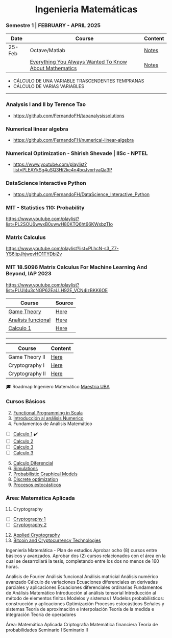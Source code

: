 <h1 align="center"> Ingenieria Matemáticas </b> </h1>

### Semestre 1 | FEBRUARY - APRIL 2025

| Date   | Course                                                                                                           | Content                                      |
| ------ | ---------------------------------------------------------------------------------------------------------------- | -------------------------------------------- |
| 25-Feb | Octave/Matlab                                                                                                    | [Notes](./Octave/README.md)                  |
|        | [Everything You Always Wanted To Know About Mathematics](https://www.math.cmu.edu/~jmackey/151_128/bws_book.pdf) | [Notes](./EverythingYouWantedKnow/README.md) |

- CÁLCULO DE UNA VARIABLE TRASCENDENTES TEMPRANAS
- CÁLCULO DE VARIAS VARIABLES

---

### Analysis I and II by Terence Tao

- https://github.com/FernandoFH/taoanalysissolutions

### Numerical linear algebra

- https://github.com/FernandoFH/numerical-linear-algebra

### Numerical Optimization - Shirish Shevade | IISc - NPTEL

- https://www.youtube.com/playlist?list=PLEAYkSg4uSQ3Hi2kc4n4bqJvxrtyaQa3P

### DataScience Interactive Python

- https://github.com/FernandoFH/DataScience_Interactive_Python

### MIT - Statistics 110: Probability

https://www.youtube.com/playlist?list=PL2SOU6wwxB0uwwH80KTQ6ht66KWxbzTIo

### Matrix Calculus

https://www.youtube.com/playlist?list=PLhcN-s3_Z7-YS6ltpJhjwqvHO1TYDbiZv

### MIT 18.S096 Matrix Calculus For Machine Learning And Beyond, IAP 2023

https://www.youtube.com/playlist?list=PLUl4u3cNGP62EaLLH92E_VCN4izBKK6OE

| Course                                     | Source                                               |
| ------------------------------------------ | ---------------------------------------------------- |
| [Game Theory](./GameTheory)                | [Here](https://www.coursera.org/learn/game-theory-1) |
| [Analisis funcional](./Analisis_funcional) | [Here](./Analisis_funcional)                         |
| [Calculo 1](./Calculo1)                    | [Here](./Calculo1)                                   |

---

| Course          | Content                                              |
| --------------- | ---------------------------------------------------- |
| Game Theory II  | [Here](https://www.coursera.org/learn/game-theory-2) |
| Cryptography I  | [Here](https://www.coursera.org/learn/crypto)        |
| Cryptography II | [Here](https://www.coursera.org/learn/crypto2)       |

🎓 Roadmap Ingeniero Matemático [Maestria UBA](https://www.fi.uba.ar/posgrado/maestrias/ingenieria-matematica/plan-de-estudios)

### Cursos Básicos

2. [Functional Programming in Scala](https://www.coursera.org/specializations/scala)
3. [Introducción al análisis Numerico](https://www.coursera.org/learn/intro-to-numerical-analysis)
4. Fundamentos de Análisis Matemático

- [ ] [Calculo 1](https://www.coursera.org/learn/calculo-1) ✔️
- [ ] [Calculo 2](https://www.coursera.org/learn/calculo-2)
- [ ] [Calculo 3](https://www.coursera.org/learn/calculo-3)
- [ ] [Calculo 3](https://www.coursera.org/learn/calculo-4)

5. [Calculo Diferencial](https://www.coursera.org/learn/calculo-diferencial)
6. [Simulations](https://www.coursera.org/learn/computers-waves-simulations)
7. [Probabilistic Graphical Models](https://www.coursera.org/specializations/probabilistic-graphical-models)
8. [Discrete optimization](https://www.coursera.org/learn/discrete-optimization)
9. [Procesos estocásticos](https://www.coursera.org/learn/stochasticprocesses)

### Área: Matemática Aplicada

11. Cryptography

- [ ] [Cryptography 1](https://www.coursera.org/learn/crypto)
- [ ] [Cryptography 2](https://www.coursera.org/learn/crypto2)

12. [Applied Cryptography](https://www.coursera.org/specializations/applied-crypto)
13. [Bitcoin and Cryptocurrency Technologies](https://www.coursera.org/learn/cryptocurrency)

Ingeniería Matemática - Plan de estudios
Aprobar ocho (8) cursos entre básicos y avanzados.
Aprobar dos (2) cursos relacionados con el área en la cual se desarrollará la tesis, completando entre los dos no menos de 160 horas.

Análisis de Fourier
Análisis funcional
Análisis matricial
Análisis numérico avanzado
Cálculo de variaciones
Ecuaciones diferenciales en derivadas parciales y aplicaciones
Ecuaciones diferenciales ordinarias
Fundamentos de Análisis Matemático
Introducción al análisis tensorial
Introducción al método de elementos finitos
Modelos y sistemas I
Modelos probabilísticos: construcción y aplicaciones
Optimización
Procesos estocásticos
Señales y sistemas
Teoría de aproximación e interpolación
Teoría de la medida e integración
Teoría de operadores

Área: Matemática Aplicada
Criptografía
Matemática financiera
Teoría de probabilidades
Seminario I
Seminario II
